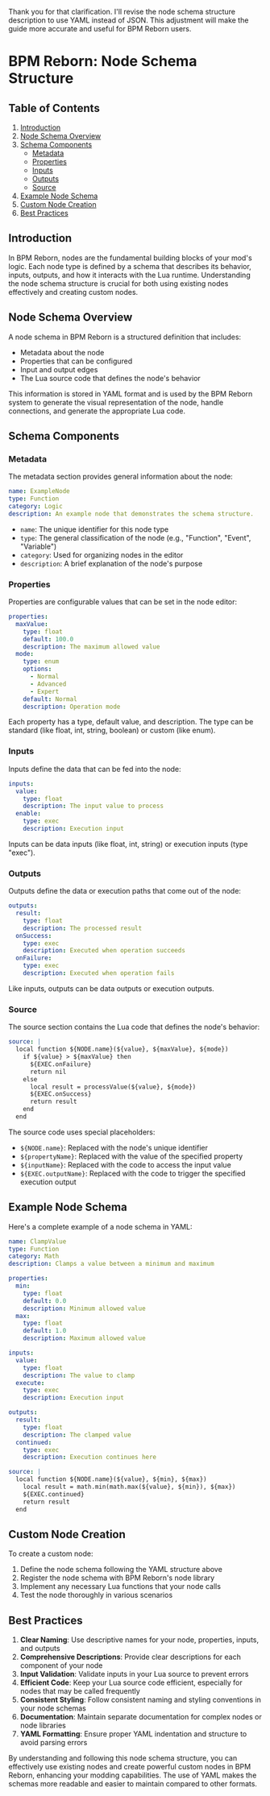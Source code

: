 Thank you for that clarification. I'll revise the node schema structure description to use YAML instead of JSON. This adjustment will make the guide more accurate and useful for BPM Reborn users.

# BPM Reborn: Node Schema Structure

## Table of Contents

1. [Introduction](#introduction)
2. [Node Schema Overview](#node-schema-overview)
3. [Schema Components](#schema-components)
   - [Metadata](#metadata)
   - [Properties](#properties)
   - [Inputs](#inputs)
   - [Outputs](#outputs)
   - [Source](#source)
4. [Example Node Schema](#example-node-schema)
5. [Custom Node Creation](#custom-node-creation)
6. [Best Practices](#best-practices)

## Introduction

In BPM Reborn, nodes are the fundamental building blocks of your mod's logic. Each node type is defined by a schema that describes its behavior, inputs, outputs, and how it interacts with the Lua runtime. Understanding the node schema structure is crucial for both using existing nodes effectively and creating custom nodes.

## Node Schema Overview

A node schema in BPM Reborn is a structured definition that includes:

- Metadata about the node
- Properties that can be configured
- Input and output edges
- The Lua source code that defines the node's behavior

This information is stored in YAML format and is used by the BPM Reborn system to generate the visual representation of the node, handle connections, and generate the appropriate Lua code.

## Schema Components

### Metadata

The metadata section provides general information about the node:

```yaml
name: ExampleNode
type: Function
category: Logic
description: An example node that demonstrates the schema structure.
```

- `name`: The unique identifier for this node type
- `type`: The general classification of the node (e.g., "Function", "Event", "Variable")
- `category`: Used for organizing nodes in the editor
- `description`: A brief explanation of the node's purpose

### Properties

Properties are configurable values that can be set in the node editor:

```yaml
properties:
  maxValue:
    type: float
    default: 100.0
    description: The maximum allowed value
  mode:
    type: enum
    options: 
      - Normal
      - Advanced
      - Expert
    default: Normal
    description: Operation mode
```

Each property has a type, default value, and description. The type can be standard (like float, int, string, boolean) or custom (like enum).

### Inputs

Inputs define the data that can be fed into the node:

```yaml
inputs:
  value:
    type: float
    description: The input value to process
  enable:
    type: exec
    description: Execution input
```

Inputs can be data inputs (like float, int, string) or execution inputs (type "exec").

### Outputs

Outputs define the data or execution paths that come out of the node:

```yaml
outputs:
  result:
    type: float
    description: The processed result
  onSuccess:
    type: exec
    description: Executed when operation succeeds
  onFailure:
    type: exec
    description: Executed when operation fails
```

Like inputs, outputs can be data outputs or execution outputs.

### Source

The source section contains the Lua code that defines the node's behavior:

```yaml
source: |
  local function ${NODE.name}(${value}, ${maxValue}, ${mode})
    if ${value} > ${maxValue} then
      ${EXEC.onFailure}
      return nil
    else
      local result = processValue(${value}, ${mode})
      ${EXEC.onSuccess}
      return result
    end
  end
```

The source code uses special placeholders:
- `${NODE.name}`: Replaced with the node's unique identifier
- `${propertyName}`: Replaced with the value of the specified property
- `${inputName}`: Replaced with the code to access the input value
- `${EXEC.outputName}`: Replaced with the code to trigger the specified execution output

## Example Node Schema

Here's a complete example of a node schema in YAML:

```yaml
name: ClampValue
type: Function
category: Math
description: Clamps a value between a minimum and maximum

properties:
  min:
    type: float
    default: 0.0
    description: Minimum allowed value
  max:
    type: float
    default: 1.0
    description: Maximum allowed value

inputs:
  value:
    type: float
    description: The value to clamp
  execute:
    type: exec
    description: Execution input

outputs:
  result:
    type: float
    description: The clamped value
  continued:
    type: exec
    description: Execution continues here

source: |
  local function ${NODE.name}(${value}, ${min}, ${max})
    local result = math.min(math.max(${value}, ${min}), ${max})
    ${EXEC.continued}
    return result
  end
```

## Custom Node Creation

To create a custom node:

1. Define the node schema following the YAML structure above
2. Register the node schema with BPM Reborn's node library
3. Implement any necessary Lua functions that your node calls
4. Test the node thoroughly in various scenarios

## Best Practices

1. **Clear Naming**: Use descriptive names for your node, properties, inputs, and outputs
2. **Comprehensive Descriptions**: Provide clear descriptions for each component of your node
3. **Input Validation**: Validate inputs in your Lua source to prevent errors
4. **Efficient Code**: Keep your Lua source code efficient, especially for nodes that may be called frequently
5. **Consistent Styling**: Follow consistent naming and styling conventions in your node schemas
6. **Documentation**: Maintain separate documentation for complex nodes or node libraries
7. **YAML Formatting**: Ensure proper YAML indentation and structure to avoid parsing errors

By understanding and following this node schema structure, you can effectively use existing nodes and create powerful custom nodes in BPM Reborn, enhancing your modding capabilities. The use of YAML makes the schemas more readable and easier to maintain compared to other formats.